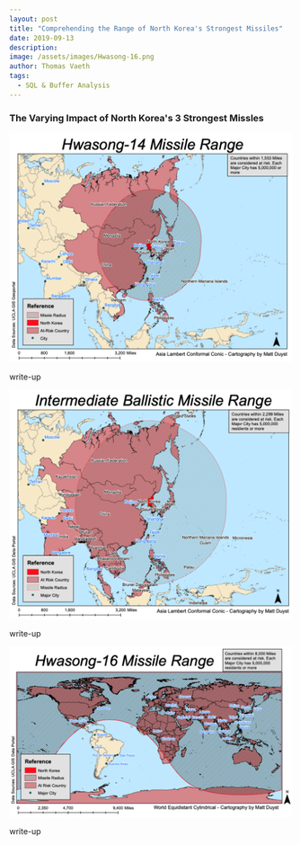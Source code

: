 ```yaml
---
layout: post
title: "Comprehending the Range of North Korea's Strongest Missiles"
date: 2019-09-13
description: 
image: /assets/images/Hwasong-16.png
author: Thomas Vaeth
tags: 
  - SQL & Buffer Analysis
---
```


### The Varying Impact of North Korea's 3 Strongest Missles

![Map GIS](/assets/images/Hwasong-14.png)

write-up

![Placeholder](/assets/images/Intermediate-Ballistic.png)

write-up

![Placeholder](/assets/images/Hwasong-16.png)

write-up